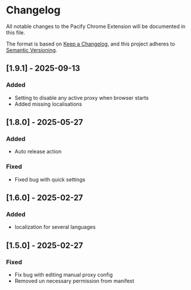 # Changelog

All notable changes to the Pacify Chrome Extension will be documented in this file.

The format is based on [Keep a Changelog](https://keepachangelog.com/en/1.0.0/),
and this project adheres to [Semantic Versioning](https://semver.org/spec/v2.0.0.html).

## [1.9.1] - 2025-09-13

### Added

- Setting to disable any active proxy when browser starts
- Added missing localisations

## [1.8.0] - 2025-05-27

### Added

- Auto release action

### Fixed

- Fixed bug with quick settings

## [1.6.0] - 2025-02-27

### Added

- localization for several languages

## [1.5.0] - 2025-02-27

### Fixed

- Fix bug with editing manual proxy config
- Removed un necessary permission from manifest
